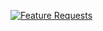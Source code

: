 [![Feature Requests](http://feathub.com/codehappyinfo/FeatureIdeas?format=svg)](http://feathub.com/codehappyinfo/FeatureIdeas)

